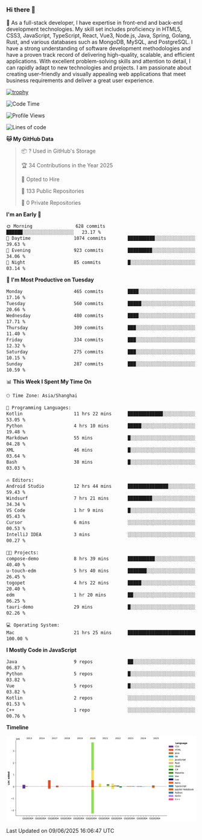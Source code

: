### Hi there 👋

🌱 As a full-stack developer, I have expertise in front-end and back-end development technologies. My skill set includes proficiency in HTML5, CSS3, JavaScript, TypeScript, React, Vue3, Node.js, Java, Spring, Golang, Rust, and various databases such as MongoDB, MySQL, and PostgreSQL. I have a strong understanding of software development methodologies and have a proven track record of delivering high-quality, scalable, and efficient applications. With excellent problem-solving skills and attention to detail, I can rapidly adapt to new technologies and projects. I am passionate about creating user-friendly and visually appealing web applications that meet business requirements and deliver a great user experience.

[![trophy](https://github-profile-trophy.vercel.app/?username=elton&rank=SECRET,SSS,SS,S,AAA,AA,A&theme=onedark&no-frame=true&margin-w=10)](https://github.com/ryo-ma/github-profile-trophy)

<!--START_SECTION:waka-->
![Code Time](http://img.shields.io/badge/Code%20Time-1%2C689%20hrs%2059%20mins-blue)

![Profile Views](http://img.shields.io/badge/Profile%20Views-0-blue)

![Lines of code](https://img.shields.io/badge/From%20Hello%20World%20I%27ve%20Written-5.7%20million%20lines%20of%20code-blue)

**🐱 My GitHub Data** 

> 📦 ? Used in GitHub's Storage 
 > 
> 🏆 34 Contributions in the Year 2025
 > 
> 💼 Opted to Hire
 > 
> 📜 133 Public Repositories 
 > 
> 🔑 0 Private Repositories 
 > 
**I'm an Early 🐤** 

```text
🌞 Morning                628 commits         ██████░░░░░░░░░░░░░░░░░░░   23.17 % 
🌆 Daytime                1074 commits        ██████████░░░░░░░░░░░░░░░   39.63 % 
🌃 Evening                923 commits         █████████░░░░░░░░░░░░░░░░   34.06 % 
🌙 Night                  85 commits          █░░░░░░░░░░░░░░░░░░░░░░░░   03.14 % 
```
📅 **I'm Most Productive on Tuesday** 

```text
Monday                   465 commits         ████░░░░░░░░░░░░░░░░░░░░░   17.16 % 
Tuesday                  560 commits         █████░░░░░░░░░░░░░░░░░░░░   20.66 % 
Wednesday                480 commits         ████░░░░░░░░░░░░░░░░░░░░░   17.71 % 
Thursday                 309 commits         ███░░░░░░░░░░░░░░░░░░░░░░   11.40 % 
Friday                   334 commits         ███░░░░░░░░░░░░░░░░░░░░░░   12.32 % 
Saturday                 275 commits         ███░░░░░░░░░░░░░░░░░░░░░░   10.15 % 
Sunday                   287 commits         ███░░░░░░░░░░░░░░░░░░░░░░   10.59 % 
```


📊 **This Week I Spent My Time On** 

```text
🕑︎ Time Zone: Asia/Shanghai

💬 Programming Languages: 
Kotlin                   11 hrs 22 mins      █████████████░░░░░░░░░░░░   53.05 % 
Python                   4 hrs 10 mins       █████░░░░░░░░░░░░░░░░░░░░   19.48 % 
Markdown                 55 mins             █░░░░░░░░░░░░░░░░░░░░░░░░   04.28 % 
XML                      46 mins             █░░░░░░░░░░░░░░░░░░░░░░░░   03.64 % 
Bash                     38 mins             █░░░░░░░░░░░░░░░░░░░░░░░░   03.03 % 

🔥 Editors: 
Android Studio           12 hrs 44 mins      ███████████████░░░░░░░░░░   59.43 % 
Windsurf                 7 hrs 21 mins       █████████░░░░░░░░░░░░░░░░   34.34 % 
VS Code                  1 hr 9 mins         █░░░░░░░░░░░░░░░░░░░░░░░░   05.43 % 
Cursor                   6 mins              ░░░░░░░░░░░░░░░░░░░░░░░░░   00.53 % 
IntelliJ IDEA            3 mins              ░░░░░░░░░░░░░░░░░░░░░░░░░   00.27 % 

🐱‍💻 Projects: 
compose-demo             8 hrs 39 mins       ██████████░░░░░░░░░░░░░░░   40.40 % 
u-touch-edm              5 hrs 40 mins       ███████░░░░░░░░░░░░░░░░░░   26.45 % 
togopet                  4 hrs 22 mins       █████░░░░░░░░░░░░░░░░░░░░   20.40 % 
edm                      1 hr 20 mins        ██░░░░░░░░░░░░░░░░░░░░░░░   06.25 % 
tauri-demo               29 mins             █░░░░░░░░░░░░░░░░░░░░░░░░   02.26 % 

💻 Operating System: 
Mac                      21 hrs 25 mins      █████████████████████████   100.00 % 
```

**I Mostly Code in JavaScript** 

```text
Java                     9 repos             ██░░░░░░░░░░░░░░░░░░░░░░░   06.87 % 
Python                   5 repos             █░░░░░░░░░░░░░░░░░░░░░░░░   03.82 % 
Vue                      5 repos             █░░░░░░░░░░░░░░░░░░░░░░░░   03.82 % 
Kotlin                   2 repos             ░░░░░░░░░░░░░░░░░░░░░░░░░   01.53 % 
C++                      1 repo              ░░░░░░░░░░░░░░░░░░░░░░░░░   00.76 % 
```



**Timeline**

![Lines of Code chart](https://raw.githubusercontent.com/elton/elton/main/assets/bar_graph.png)


 Last Updated on 09/06/2025 16:06:47 UTC
<!--END_SECTION:waka-->

<!--
**elton/elton** is a ✨ _special_ ✨ repository because its `README.md` (this file) appears on your GitHub profile.

Here are some ideas to get you started:

- 🔭 I’m currently working on ...
- 🌱 I’m currently learning ...
- 👯 I’m looking to collaborate on ...
- 🤔 I’m looking for help with ...
- 💬 Ask me about ...
- 📫 How to reach me: ...
- 😄 Pronouns: ...
- ⚡ Fun fact: ...
-->
